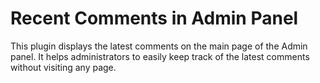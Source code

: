 # Recent Comments in Admin Panel

This plugin displays the latest comments on the main page of the Admin panel. It helps administrators to easily keep 
track of the latest comments without visiting any page.

